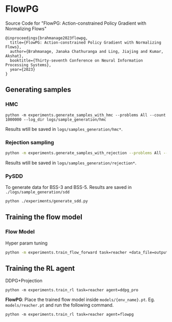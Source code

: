# FlowPG
Source Code for "FlowPG: Action-constrained Policy Gradient with Normalizing Flows"
```
@inproceedings{brahmanage2023flowpg,
  title={FlowPG: Action-constrained Policy Gradient with Normalizing Flows},
  author={Brahmanage, Janaka Chathuranga and Ling, Jiajing and Kumar, Akshat},
  booktitle={Thirty-seventh Conference on Neural Information Processing Systems},
  year={2023}
}
```

## Generating samples
### HMC
```
python -m experiments.generate_samples_with_hmc --problems All --count 1000000 --log_dir logs/sample_generation/hmc
```
Results wtill be saved in `logs/samples_generation/hmc*`. 

### Rejection sampling
```bash
python -m experiments.generate_samples_with_rejection --problems All --count 1000000 --log_dir logs/sample_generation/rejection
```
Results wtill be saved in `logs/samples_generation/rejection*`. 

### PySDD
To generate data for BSS-3 and BSS-5. Results are saved in `./logs/sample_generation/sdd`
```bash
python ./experiments/generate_sdd.py 
```

## Training the flow model

### Flow Model
Hyper param tuning
```bash
python -m experiments.train_flow_forward task=reacher +data_file=outputs/generated_data/reacher.npy
```


## Training the RL agent
DDPG+Projection
```
python -m experiments.train_rl task=reacher agent=ddpg_pro
```

**FlowPG**: Place the trained flow model inside `models/{env_name}.pt`. Eg. `models/reacher.pt` and run the following command.

```
python -m experiments.train_rl task=reacher agent=flowpg
```